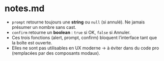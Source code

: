 # notes.md

- `prompt` retourne toujours une **string** ou `null` (si annulé). Ne jamais présumer un nombre sans cast.
- `confirm` retourne un **boolean** : `true` si OK, `false` si Annuler.
- Ces trois fonctions (alert, prompt, confirm) bloquent l’interface tant que la boîte est ouverte.
- Elles ne sont pas utilisables en UX moderne → à éviter dans du code pro (remplacées par des composants modaux).

